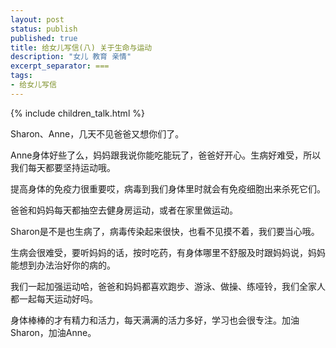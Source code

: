 ```yaml
---
layout: post
status: publish
published: true
title: 给女儿写信(八) 关于生命与运动
description: "女儿 教育 亲情"
excerpt_separator: ===
tags:
- 给女儿写信
---
```


{% include children_talk.html %}

Sharon、Anne，几天不见爸爸又想你们了。

Anne身体好些了么，妈妈跟我说你能吃能玩了，爸爸好开心。生病好难受，所以我们每天都要坚持运动哦。

提高身体的免疫力很重要哎，病毒到我们身体里时就会有免疫细胞出来杀死它们。

爸爸和妈妈每天都抽空去健身房运动，或者在家里做运动。

Sharon是不是也生病了，病毒传染起来很快，也看不见摸不着，我们要当心哦。

生病会很难受，要听妈妈的话，按时吃药，有身体哪里不舒服及时跟妈妈说，妈妈能想到办法治好你的病的。

我们一起加强运动哈，爸爸和妈妈都喜欢跑步、游泳、做操、练哑铃，我们全家人都一起每天运动好吗。

身体棒棒的才有精力和活力，每天满满的活力多好，学习也会很专注。加油Sharon，加油Anne。


